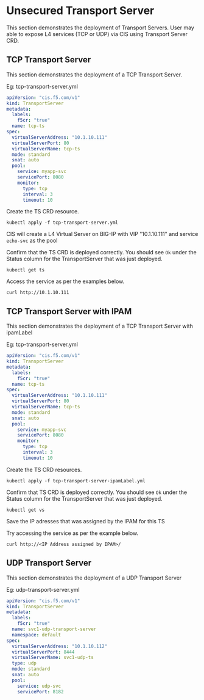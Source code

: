 # Unsecured Transport Server

This section demonstrates the deployment of Transport Servers.
User may able to expose L4 services (TCP or UDP) via CIS using Transport Server CRD.

## TCP Transport Server

This section demonstrates the deployment of a TCP Transport Server.

Eg: tcp-transport-server.yml
```yml
apiVersion: "cis.f5.com/v1"
kind: TransportServer
metadata:
  labels:
    f5cr: "true"
  name: tcp-ts
spec:
  virtualServerAddress: "10.1.10.111"
  virtualServerPort: 80
  virtualServerName: tcp-ts
  mode: standard
  snat: auto
  pool:
    service: myapp-svc
    servicePort: 8080
    monitor:
      type: tcp
      interval: 3
      timeout: 10
```

Create the TS CRD resource. 
```
kubectl apply -f tcp-transport-server.yml
```

CIS will create a L4 Virtual Server on BIG-IP with VIP "10.1.10.111" and service `echo-svc` as the pool


Confirm that the TS CRD is deployed correctly. You should see `Ok` under the Status column for the TransportServer that was just deployed.
```
kubectl get ts 
```

Access the service as per the examples below. 

```
curl http://10.1.10.111 
```



## TCP Transport Server with IPAM

This section demonstrates the deployment of a TCP Transport Server with ipamLabel

Eg: tcp-transport-server.yml
```yml
apiVersion: "cis.f5.com/v1"
kind: TransportServer
metadata:
  labels:
    f5cr: "true"
  name: tcp-ts
spec:
  virtualServerAddress: "10.1.10.111"
  virtualServerPort: 80
  virtualServerName: tcp-ts
  mode: standard
  snat: auto
  pool:
    service: myapp-svc
    servicePort: 8080
    monitor:
      type: tcp
      interval: 3
      timeout: 10
```


Create the TS CRD resources. 
```
kubectl apply -f tcp-transport-server-ipamLabel.yml
```

Confirm that TS CRD is deployed correctly. You should see `Ok` under the Status column for the TransportServer that was just deployed.
```
kubectl get vs 
```
Save the IP adresses that was assigned by the IPAM for this TS

Try accessing the service as per the example below. 
```
curl http://<IP Address assigned by IPAM>/
```



## UDP Transport Server

This section demonstrates the deployment of a UDP Transport Server

Eg: udp-transport-server.yml
```yml
apiVersion: "cis.f5.com/v1"
kind: TransportServer
metadata:
  labels:
    f5cr: "true"
  name: svc1-udp-transport-server
  namespace: default
spec:
  virtualServerAddress: "10.1.10.112"
  virtualServerPort: 8444
  virtualServerName: svc1-udp-ts
  type: udp
  mode: standard
  snat: auto
  pool:
    service: udp-svc
    servicePort: 8182
```